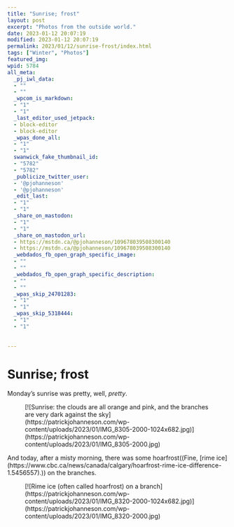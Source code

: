 ```yaml
---
title: "Sunrise; frost"
layout: post
excerpt: "Photos from the outside world."
date: 2023-01-12 20:07:19
modified: 2023-01-12 20:07:19
permalink: 2023/01/12/sunrise-frost/index.html
tags: ["Winter", "Photos"]
featured_img: 
wpid: 5784
all_meta: 
  _pj_iwl_data:
  - ""
  - ""
  _wpcom_is_markdown:
  - "1"
  - "1"
  _last_editor_used_jetpack:
  - block-editor
  - block-editor
  _wpas_done_all:
  - "1"
  - "1"
  swanwick_fake_thumbnail_id:
  - "5782"
  - "5782"
  _publicize_twitter_user:
  - '@pjohanneson'
  - '@pjohanneson'
  _edit_last:
  - "1"
  - "1"
  _share_on_mastodon:
  - "1"
  - "1"
  _share_on_mastodon_url:
  - https://mstdn.ca/@pjohanneson/109678039508300140
  - https://mstdn.ca/@pjohanneson/109678039508300140
  _webdados_fb_open_graph_specific_image:
  - ""
  - ""
  _webdados_fb_open_graph_specific_description:
  - ""
  - ""
  _wpas_skip_24701283:
  - "1"
  - "1"
  _wpas_skip_5318444:
  - "1"
  - "1"
  
  
---
```


# Sunrise; frost

Monday’s sunrise was pretty, well, *pretty*.

<figure class="wp-block-image size-large">[![Sunrise: the clouds are all orange and pink, and the branches are very dark against the sky](https://patrickjohanneson.com/wp-content/uploads/2023/01/IMG_8305-2000-1024x682.jpg)](https://patrickjohanneson.com/wp-content/uploads/2023/01/IMG_8305-2000.jpg)</figure>And today, after a misty morning, there was some hoarfrost((Fine, [rime ice](https://www.cbc.ca/news/canada/calgary/hoarfrost-rime-ice-difference-1.5456557).)) on the branches.

<figure class="wp-block-image size-large">[![Rime ice (often called hoarfrost) on a branch](https://patrickjohanneson.com/wp-content/uploads/2023/01/IMG_8320-2000-1024x682.jpg)](https://patrickjohanneson.com/wp-content/uploads/2023/01/IMG_8320-2000.jpg)</figure>